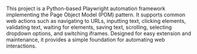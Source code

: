 This project is a Python-based Playwright automation framework implementing the Page Object Model (POM) pattern. It supports common web actions such as navigating to URLs, inputting text, clicking elements, validating text, waiting for elements, saving text, scrolling, selecting dropdown options, and switching iframes. Designed for easy extension and maintenance, it provides a simple foundation for automating web interactions.
